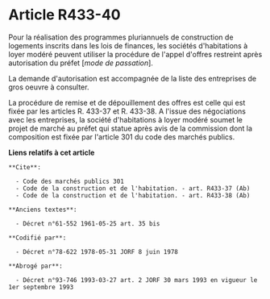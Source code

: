 # Article R433-40

Pour la réalisation des programmes pluriannuels de construction de logements inscrits dans les lois de finances, les sociétés
d'habitations à loyer modéré peuvent utiliser la procédure de l'appel d'offres restreint après autorisation du préfet [*mode
de passation*].

La demande d'autorisation est accompagnée de la liste des entreprises de gros oeuvre à consulter.

La procédure de remise et de dépouillement des offres est celle qui est fixée par les articles R. 433-37 et R. 433-38. A
l'issue des négociations avec les entreprises, la société d'habitations à loyer modéré soumet le projet de marché au préfet
qui statue après avis de la commission dont la composition est fixée par l'article 301 du code des marchés publics.

**Liens relatifs à cet article**

	**Cite**:

	  - Code des marchés publics 301
	  - Code de la construction et de l'habitation. - art. R433-37 (Ab)
	  - Code de la construction et de l'habitation. - art. R433-38 (Ab)

	**Anciens textes**:

	  - Décret n°61-552 1961-05-25 art. 35 bis

	**Codifié par**:

	  - Décret n°78-622 1978-05-31 JORF 8 juin 1978

	**Abrogé par**:

	  - Décret n°93-746 1993-03-27 art. 2 JORF 30 mars 1993 en vigueur le 1er septembre 1993
